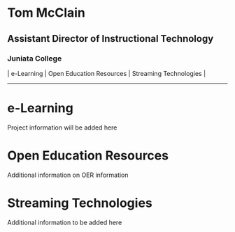 <style>
td, th {
   border: none!important;
}
</style>

# Tom McClain 
## Assistant Director of Instructional Technology
### Juniata College

| e-Learning | Open Education Resources | Streaming Technologies |

--- 

# e-Learning

Project information will be added here 

# Open Education Resources

Additional information on OER information

# Streaming Technologies

Additional information to be added here 

